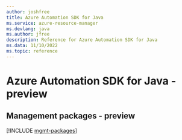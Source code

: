 ```yaml
---
author: joshfree
title: Azure Automation SDK for Java
ms.service: azure-resource-manager
ms.devlang: java
ms.author: jfree
description: Reference for Azure Automation SDK for Java
ms.data: 11/10/2022
ms.topic: reference
---
```

# Azure Automation SDK for Java - preview

## Management packages - preview
[!INCLUDE [mgmt-packages](automation-mgmt-index.md)]